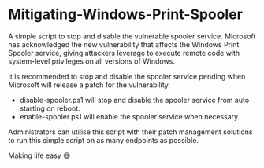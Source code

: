 # Mitigating-Windows-Print-Spooler
A simple script to stop and disable the vulnerable spooler service.
Microsoft has acknowledged the new vulnerability that affects the Windows Print Spooler service, giving attackers leverage to execute remote code with system-level privileges on all versions of Windows.

It is recommended to stop and disable the spooler service pending when Microsoft will release a patch for the vulnerability.
- disable-spooler.ps1 will stop and disable the spooler service from auto starting on reboot.
- enable-spooler.ps1 will enable the spooler service when necessary.

Administrators can utilise this script with their patch management solutions to run this simple script on as many endpoints as possible.

Making life easy 😄
